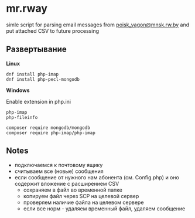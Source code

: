 # mr.rway
simle script for parsing email messages from poisk_vagon@mnsk.rw.by and put attached CSV to future processing

## Развертывание ##
**Linux**
```
dnf install php-imap
dnf install php-pecl-mongodb
```

**Windows**

Enable extension in php.ini
```
php-imap
php-fileinfo 
```

```
composer require mongodb/mongodb
composer require php-imap/php-imap
```
## Notes ##
* подключаемся к почтовому ящику
* считываем все (новые) сообщения
* если сообщение от нужного нам абонента (см. Config.php) и оно содержит вложение с расширением CSV
    * сохраняем в файл во временной папке
    * копируем файл через SCP на целевой сервер
    * проверяем наличие файла на целевом сервере
    * если все норм - удаляем временный файл, удаляем сообщение
